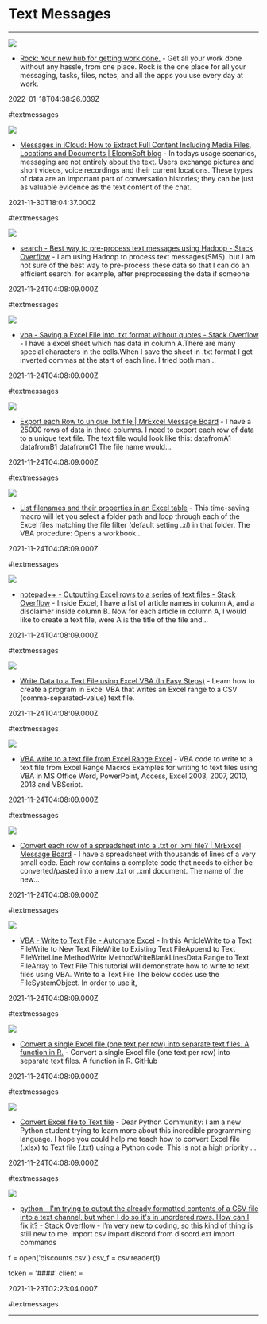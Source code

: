 # Text Messages

---

![](https://global-uploads.webflow.com/62d94a65a0e0d82eb695e9b9/63525e6297743b436cfaa723_Opengraph-rock.png)

- [Rock: Your new hub for getting work done.](https://www.rock.so) - Get all your work done without any hassle, from one place. Rock is the one place for all your messaging, tasks, files, notes, and all the apps you use every day at work.

2022-01-18T04:38:26.039Z

#textmessages

![](https://blog.elcomsoft.com/wp-content/uploads/2018/11/EPBEPV_5_1200x630.jpg)

- [Messages in iCloud: How to Extract Full Content Including Media Files, Locations and Documents | ElcomSoft blog](https://blog.elcomsoft.com/2018/11/messages-in-icloud-how-to-extract-full-content-including-media-files-locations-and-documents) - In todays usage scenarios, messaging are not entirely about the text. Users exchange pictures and short videos, voice recordings and their current locations. These types of data are an important part of conversation histories; they can be just as valuable evidence as the text content of the chat.

2021-11-30T18:04:37.000Z

#textmessages

![](https://cdn.sstatic.net/Sites/stackoverflow/Img/apple-touch-icon.png?v=c78bd457575a)

- [search - Best way to pre-process text messages using Hadoop - Stack Overflow](https://stackoverflow.com/questions/6543102/best-way-to-pre-process-text-messages-using-hadoop) - I am using Hadoop to process text messages(SMS). but I am not sure of the best way to pre-process these data so that I can do an efficient search. for example, after preprocessing the data if someone

2021-11-24T04:08:09.000Z

#textmessages

![](https://cdn.sstatic.net/Sites/stackoverflow/Img/apple-touch-icon.png?v=c78bd457575a)

- [vba - Saving a Excel File into .txt format without quotes - Stack Overflow](https://stackoverflow.com/questions/11501531/saving-a-excel-file-into-txt-format-without-quotes) - I have a excel sheet which has data in column A.There are many special characters in the cells.When I save the sheet in .txt format I get inverted commas at the start of each line. I tried both man...

2021-11-24T04:08:09.000Z

#textmessages

![](https://www.mrexcel.com/board/styles/mrexcel/mrexcel-logo-og.png)

- [Export each Row to unique Txt file | MrExcel Message Board](https://www.mrexcel.com/board/threads/export-each-row-to-unique-txt-file.279737) - I have a 25000 rows of data in three columns. I need to export each row of data to a unique text file. The text file would look like this:  datafromA1 datafromB1 datafromC1  The file name would...

2021-11-24T04:08:09.000Z

#textmessages

![](http://spreadsheet1.com/uploads/3/4/3/6/34364573/1288895_orig.png)

- [List filenames and their properties in an Excel table](https://www.spreadsheet1.com/list-filenames-and-their-properties-in-an-excel-table.html) - This time-saving macro will let you select a folder path and loop through each of the Excel files matching the file filter (default setting *.xl*) in that folder. The VBA procedure: Opens a workbook...

2021-11-24T04:08:09.000Z

#textmessages

![](https://cdn.sstatic.net/Sites/stackoverflow/Img/apple-touch-icon.png?v=c78bd457575a)

- [notepad++ - Outputting Excel rows to a series of text files - Stack Overflow](https://stackoverflow.com/questions/7149539/outputting-excel-rows-to-a-series-of-text-files) - Inside Excel, I have a list of article names in column A, and a disclaimer inside column B. Now for each article in column A, I would like to create a text file, were A is the title of the file and...

2021-11-24T04:08:09.000Z

#textmessages

![](https://www.excel-easy.com/smi/vba/examples/write-data-to-text-file-2.png)

- [Write Data to a Text File using Excel VBA (In Easy Steps)](https://www.excel-easy.com/vba/examples/write-data-to-text-file.html) - Learn how to create a program in Excel VBA that writes an Excel range to a CSV (comma-separated-value) text file.

2021-11-24T04:08:09.000Z

#textmessages

![](https://analysistabs.com/wp-content/uploads/2022/07/analysistabs.webp)

- [VBA write to a text file from Excel Range Excel](https://analysistabs.com/vba/write-to-text-file-from-excel-range) - VBA code to write to a text file from Excel Range Macros Examples for writing to text files using VBA in MS Office Word, PowerPoint, Access, Excel 2003, 2007, 2010, 2013 and VBScript.

2021-11-24T04:08:09.000Z

#textmessages

![](https://www.mrexcel.com/board/styles/mrexcel/mrexcel-logo-og.png)

- [Convert each row of a spreadsheet into a .txt or .xml file? | MrExcel Message Board](https://www.mrexcel.com/board/threads/convert-each-row-of-a-spreadsheet-into-a-txt-or-xml-file.593439) - I have a spreadsheet with thousands of lines of a very small code. Each row contains a complete code that needs to either be converted/pasted into a new .txt or .xml document. The name of the new...

2021-11-24T04:08:09.000Z

#textmessages

![](https://www.automateexcel.com/excel/wp-content/uploads/2020/08/text-in-quotes.png)

- [VBA - Write to Text File - Automate Excel](https://www.automateexcel.com/vba/write-to-text-file) - In this ArticleWrite to a Text FileWrite to New Text FileWrite to Existing Text FileAppend to Text FileWriteLine MethodWrite MethodWriteBlankLinesData Range to Text FileArray to Text File This tutorial will demonstrate how to write to text files using VBA. Write to a Text File The below codes use the FileSystemObject. In order to use it,

2021-11-24T04:08:09.000Z

#textmessages

![](https://github.githubassets.com/images/modules/gists/gist-og-image.png)

- [Convert a single Excel file (one text per row) into separate text files. A function in R.](https://gist.github.com/benmarwick/9278490) - Convert a single Excel file (one text per row) into separate text files. A function in R.  GitHub

2021-11-24T04:08:09.000Z

#textmessages

![](https://python-forum.io/images/facebook.png)

- [Convert Excel file to Text file](https://python-forum.io/thread-28239.html) - Dear Python Community:  I am a new Python student trying to learn more about this incredible programming language. I hope you could help me teach how to convert Excel file (.xlsx) to Text file (.txt) using a Python code.  This is not a high priority ...

2021-11-24T04:08:09.000Z

#textmessages

![](https://cdn.sstatic.net/Sites/stackoverflow/Img/apple-touch-icon.png?v=c78bd457575a)

- [python - I'm trying to output the already formatted contents of a CSV file into a text channel, but when I do so it's in unordered rows. How can I fix it? - Stack Overflow](https://stackoverflow.com/questions/64321503/im-trying-to-output-the-already-formatted-contents-of-a-csv-file-into-a-text-ch) - I'm very new to coding, so this kind of thing is still new to me.
import csv
import discord
from discord.ext import commands

f = open('discounts.csv')
csv_f = csv.reader(f)

token = '####'
client =

2021-11-23T02:23:04.000Z

#textmessages

---

